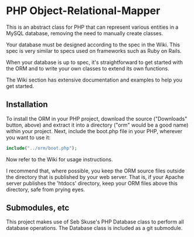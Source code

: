 # PHP Object-Relational-Mapper

This is an abstract class for PHP that can represent various entities in a MySQL database, removing the need to manually create classes.

Your database must be designed according to the spec in the Wiki. This spec is very similar to specs used on frameworks such as Ruby on Rails.

When your database is up to spec, it's straightforward to get started with the ORM and to write your own classes to extend its own functions.

The Wiki section has extensive documentation and examples to help you get started.

## Installation
To install the ORM in your PHP project, download the source ("Downloads" button, above) and extract it into a directory ("orm" would be a good name) within your project.
Next, include the boot.php file in your PHP, wherever you want to use it:
```php
include("../orm/boot.php");
```

Now refer to the Wiki for usage instructions.

I recommend that, where possible, you keep the ORM source files outside the directory that is published by your web server. That is, if your Apache server publishes the 'htdocs' directory, keep your ORM files above this directory, safe from prying eyes.

## Submodules, etc
This project makes use of Seb Skuse's PHP Database class to perform all database operations. The Database class is included as a git submodule.